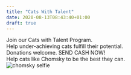 ```yaml
---
title: "Cats With Talent"
date: 2020-08-13T08:43:40+01:00
draft: true
---
```


Join our Cats with Talent Program.  
Help under-achieving cats fulfill their potential.  
Donations welcome. SEND CASH NOW!  
Help cats like Chomsky to be the best they can.    
![chomsky selfie](/images/chomsky.jpg)
